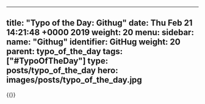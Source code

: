
---
title: "Typo of the Day: Githug"
date: Thu Feb 21 14:21:48 +0000 2019
weight: 20
menu:
  sidebar:
    name: "Githug"
    identifier: GitHug
    weight: 20
    parent: typo_of_the_day
tags: ["#TypoOfTheDay"]
type: posts/typo_of_the_day
hero: images/posts/typo_of_the_day.jpg
---


{{<tweet user="mariatta" id="1098588601929981953">}}


